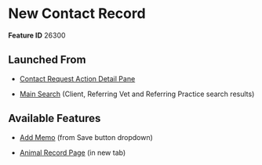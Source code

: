 # New Contact Record

**Feature ID** 26300

## Launched From

- [Contact Request Action Detail Pane](Contact%20Request%20Action%20Detail%20Pane.md)

- [Main Search](Main%20Search.md) (Client, Referring Vet and Referring Practice search results)

## Available Features

- [Add Memo](Add%20Memo.md) (from Save button dropdown)

- [Animal Record Page](Animal%20Record%20Page.md) (in new tab)



































































